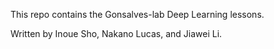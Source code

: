 This repo contains the Gonsalves-lab Deep Learning lessons.

Written by Inoue Sho, Nakano Lucas, and Jiawei Li.
